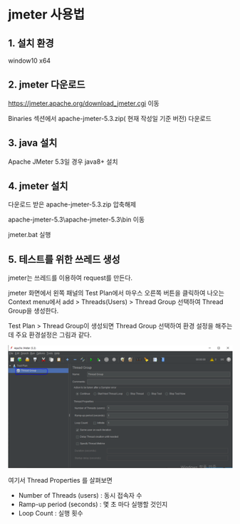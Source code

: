 # jmeter 사용법

## 1. 설치 환경
window10 x64


## 2. jmeter 다운로드
https://jmeter.apache.org/download_jmeter.cgi 이동

Binaries 섹션에서 apache-jmeter-5.3.zip( 현재 작성일 기준 버전) 다운로드

## 3. java 설치
Apache JMeter 5.3일 경우 java8+ 설치


## 4. jmeter 설치 
다운로드 받은 apache-jmeter-5.3.zip 압축해제

apache-jmeter-5.3\apache-jmeter-5.3\bin 이동

jmeter.bat 실행 


## 5. 테스트를 위한 쓰레드 생성
jmeter는 쓰레드를 이용하여 request를 만든다.

jmeter 화면에서 왼쪽 패널의 Test Plan에서
마우스 오른쪽 버튼을 클릭하여 나오는 Context menu에서 
add > Threads(Users) > Thread Group 선택하여 Thread Group을 생성한다. 

Test Plan > Thread Group이 생성되면 
Thread Group 선택하여 환경 설정을 해주는데 
주요 환경설정은 그림과 같다. 

![jmeter 대체 텍스트](/assets/images/develop/apach-jmeter-0.PNG)

여기서 Thread Properties 를 살펴보면
- Number of Threads (users) : 동시 접속자 수
- Ramp-up period (seconds) : 몇 초 마다 실행할 것인지
- Loop Count : 실행 횟수





